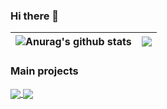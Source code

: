 ### Hi there 👋
| <img align="center" src="https://github-readme-stats.vercel.app/api?username=maciekkoks&show_icons=true&theme=tokyonight" alt="Anurag's github stats" /> |<img align="center" src="https://github-readme-stats.vercel.app/api/top-langs/?username=maciekkoks&layout=compact&theme=tokyonight" />|
| ------------- | ------------- |
### Main projects
<a href="https://github.com/maciekkoks/random-color">
  <img align="center" src="https://github-readme-stats.vercel.app/api/pin/?username=maciekkoks&repo=random-color&theme=tokyonight" />
</a>
<a href="https://github.com/anuraghazra/multimedia-buttons">
  <img align="center" src="https://github-readme-stats.vercel.app/api/pin/?username=maciekkoks&repo=multimedia-buttons&theme=tokyonight" />
</a>
